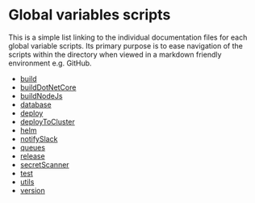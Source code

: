 # Global variables scripts

This is a simple list linking to the individual documentation files for each
global variable scripts. Its primary purpose is to ease navigation of the
scripts within the directory when viewed in a markdown friendly environment
e.g. GitHub.

* [build](build.md)
* [buildDotNetCore](buildDotNetCore.md)
* [buildNodeJs](buildNodeJs.md)
* [database](database.md)
* [deploy](deploy.md)
* [deployToCluster](deployToCluster.md)
* [helm](helm.md)
* [notifySlack](notifySlack.md)
* [queues](queues.md)
* [release](release.md)
* [secretScanner](secretScanner.md)
* [test](test.md)
* [utils](utils.md)
* [version](version.md)
